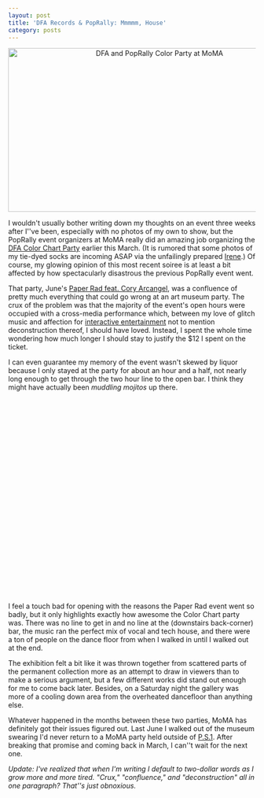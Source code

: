 ```yaml
---
layout: post
title: 'DFA Records & PopRally: Mmmmm, House'
category: posts
---
```


<div align="center">
<a href="http://flickr.com/photos/fcb/sets/72157604029536624/" title="DFA and PopRally Color Party at MoMA"><img class="center" src="http://farm4.static.flickr.com/3184/2305629305_1747103d72_d.jpg" width="600" height="333" alt="DFA and PopRally Color Party at MoMA" /></a>
</div>

I wouldn't usually bother writing down my thoughts on an event three weeks after I''ve been, especially with no photos of my own to show, but the PopRally event organizers at MoMA really did an amazing job organizing the <a href="http://moma.org/calendar/poprally/17_dfacolorchart.php">DFA Color Chart Party</a> earlier this March.  (It is rumored that some photos of my tie-dyed socks are incoming ASAP via the unfailingly prepared <a href="http://www.irenekaoru.com/">Irene</a>.)  Of course, my glowing opinion of this most recent soiree is at least a bit affected by how spectacularly disastrous the previous PopRally event went.

That party, June's <a href="http://moma.org/calendar/poprally/09_paperrad.php">Paper Rad feat. Cory Arcangel</a>, was a confluence of pretty much everything that could go wrong at an art museum party.  The crux of the problem was that the majority of the event's open hours were occupied with a cross-media performance which, between my love of glitch music and affection for <a href="http://en.wikipedia.org/wiki/Video_game">interactive entertainment</a> not to mention deconstruction thereof, I should have loved.  Instead, I spent the whole time wondering how much longer I should stay to justify the $12 I spent on the ticket.

I can even guarantee my memory of the event wasn't skewed by liquor because I only stayed at the party for about an hour and a half, not nearly long enough to get through the two hour line to the open bar.  I think they might have actually been _muddling mojitos_ up there.

<div align="center">
<object width="425" height="355"><param name="movie" value="http://www.youtube.com/v/ZvyEE_QL-1E&hl=en"></param><param name="wmode" value="transparent"></param><embed src="http://www.youtube.com/v/ZvyEE_QL-1E&hl=en" type="application/x-shockwave-flash" wmode="transparent" width="600" height="400"></embed></object>
</div>

I feel a touch bad for opening with the reasons the Paper Rad event went so badly, but it only highlights exactly how awesome the Color Chart party was.  There was no line to get in and no line at the (downstairs back-corner) bar, the music ran the perfect mix of vocal and tech house, and there were a ton of people on the dance floor from when I walked in until I walked out at the end.

The exhibition felt a bit like it was thrown together from scattered parts of the permanent collection more as an attempt to draw in viewers than to make a serious argument, but a few different works did stand out enough for me to come back later.  Besides, on a Saturday night the gallery was more of a cooling down area from the overheated dancefloor than anything else.

Whatever happened in the months between these two parties, MoMA has definitely got their issues figured out.  Last June I walked out of the museum swearing I'd never return to a MoMA party held outside of <a href="http://www.ps1.org/">P.S.1</a>.  After breaking that promise and coming back in March, I can''t wait for the next one.

_Update: I've realized that when I'm writing I default to two-dollar words as I grow more and more tired.  "Crux," "confluence," and "deconstruction" all in one paragraph?  That''s just obnoxious._